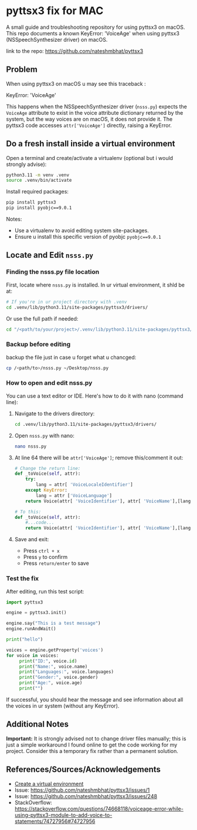 # pyttsx3 fix for MAC

A small guide and troubleshooting repository for using pyttsx3 on macOS. This repo documents a known KeyError: 'VoiceAge' when using pyttsx3 (NSSpeechSynthesizer driver) on macOS.

link to the repo: https://github.com/nateshmbhat/pyttsx3

## Problem

When using pyttsx3 on macOS u may see this traceback :

KeyError: 'VoiceAge'

This happens when the NSSpeechSynthesizer driver (`nsss.py`) expects the `VoiceAge` attribute to exist in the voice attribute dictionary returned by the system, but the way voices are on macOS, it does not provide it. The pyttsx3 code accesses `attr['VoiceAge']` directly, raising a KeyError.

## Do a fresh install inside a virtual environment

Open a terminal and create/activate a virtualenv (optional but i would strongly advise):

```bash
python3.11 -m venv .venv
source .venv/bin/activate
```

Install required packages:

```bash
pip install pyttsx3
pip install pyobjc==9.0.1
```

Notes:

- Use a virtualenv to avoid editing system site-packages.
- Ensure u install this specific version of pyobjc `pyobjc==9.0.1`

## Locate and Edit `nsss.py`

### Finding the nsss.py file location

First, locate where `nsss.py` is installed. In ur virtual environment, it shld be at:

```bash
# If you're in ur project directory with .venv
cd .venv/lib/python3.11/site-packages/pyttsx3/drivers/
```

Or use the full path if needed:

```bash
cd "/<path/to/your/project>/.venv/lib/python3.11/site-packages/pyttsx3/drivers/"
```

### Backup before editing

backup the file just in case u forget what u chancged:

```bash
cp /<path/to>/nsss.py ~/Desktop/nsss.py
```

### How to open and edit nsss.py

You can use a text editor or IDE. Here's how to do it with nano (command line):

1. Navigate to the drivers directory:

   ```bash
   cd .venv/lib/python3.11/site-packages/pyttsx3/drivers/
   ```

2. Open `nsss.py` with nano:

   ```bash
   nano nsss.py
   ```

3. At line 64 there will be `attr['VoiceAge']`; remove this/comment it out:

   ```python
   # Change the return line:
   def _toVoice(self, attr):
       try:
           lang = attr[ 'VoiceLocaleIdentifier']
       except KeyError:
           lang = attr ['VoiceLanguage']
       return Voice(attr[ 'VoiceIdentifier'], attr[ 'VoiceName'],[lang],attr['VoiceGender'],attr['VoiceAge'])

   # To this:
   def _toVoice(self, attr):
       #...code...
       return Voice(attr[ 'VoiceIdentifier'], attr[ 'VoiceName'],[lang],attr['VoiceGender'])
   ```

4. Save and exit:
   - Press `ctrl + x`
   - Press `y` to confirm
   - Press `return/enter` to save

### Test the fix

After editing, run this test script:

```python
import pyttsx3

engine = pyttsx3.init()

engine.say("This is a test message")
engine.runAndWait()

print("hello")

voices = engine.getProperty('voices')
for voice in voices:
     print("ID:", voice.id)
     print("Name:", voice.name)
     print("Languages:", voice.languages)
     print("Gender:", voice.gender)
     print("Age:", voice.age)
     print("")
```

If successful, you should hear the message and see information about all the voices in ur system (without any KeyError).

## Additional Notes

**Important:** It is strongly advised not to change driver files manually; this is just a simple workaround I found online to get the code working for my project. Consider this a temporary fix rather than a permanent solution.

## References/Sources/Acknowledgements

- [Create a virtual environment](https://youtu.be/GZbeL5AcTgw?si=5K61ZeO40dyDOaJI)
- Issue: https://github.com/nateshmbhat/pyttsx3/issues/1
- Issue: https://github.com/nateshmbhat/pyttsx3/issues/248
- StackOverflow: https://stackoverflow.com/questions/74668118/voiceage-error-while-using-pyttsx3-module-to-add-voice-to-statements/74727956#74727956
